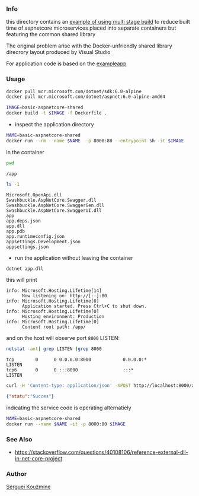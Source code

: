 ### Info

this directory contains an [example of using multi stage build](https://qna.habr.com/q/1348210?e=14409710#clarification_1876590) to reduce built time of aspnetcore microservices placed into separate containers but featuring the common shared library

The original problem arise with the Docker-unfriendly shared library direcrory layout produced by Visual Studio

For application code is based on the  [exampleapp](https://github.com/omerasaf01/AspNetCoreDockerExample) 

### Usage

```sh
docker pull mcr.microsoft.com/dotnet/sdk:6.0-alpine
docker pull mcr.microsoft.com/dotnet/aspnet:6.0-alpine-amd64
```
```sh
IMAGE=basic-aspnetcore-shared
docker build -t $IMAGE -f Dockerfile .
```
* inspect the application directory

```sh
NAME=basic-aspnetcore-shared
docker run --rm --name $NAME  -p 8000:80 --entrypoint sh -it $IMAGE
```
in the container
```sh
pwd
```
```text
/app
```
```sh
ls -1
```

```text
Microsoft.OpenApi.dll
Swashbuckle.AspNetCore.Swagger.dll
Swashbuckle.AspNetCore.SwaggerGen.dll
Swashbuckle.AspNetCore.SwaggerUI.dll
app
app.deps.json
app.dll
app.pdb
app.runtimeconfig.json
appsettings.Development.json
appsettings.json
```
* run the application without leaving the container

```sh
dotnet app.dll
```
this will print

```text
info: Microsoft.Hosting.Lifetime[14]
      Now listening on: http://[::]:80
info: Microsoft.Hosting.Lifetime[0]
      Application started. Press Ctrl+C to shut down.
info: Microsoft.Hosting.Lifetime[0]
      Hosting environment: Production
info: Microsoft.Hosting.Lifetime[0]
      Content root path: /app/

```

and on the host will observe port `8000` LISTEN:
```sh
netstat -ant| grep LISTEN |grep 8000
```
```text
tcp        0      0 0.0.0.0:8000            0.0.0.0:*               LISTEN
tcp6       0      0 :::8000                 :::*                    LISTEN
```
```sh
curl -H 'Content-type: application/json' -XPOST http://localhost:8000/api/user -d '{"username":"alexander"}'
```
```json
{"statu":"Succes"}

```
indicating the service code is operating
alternatiely
```sh
NAME=basic-aspnetcore-shared
docker run --name $NAME -it -p 8000:80 $IMAGE
```
### See Also
 * https://stackoverflow.com/questions/40108106/reference-external-dll-in-net-core-project

### Author
[Serguei Kouzmine](kouzmine_serguei@yahoo.com)
